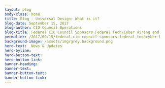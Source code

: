 ```yaml
---
layout: blog
body-class: home
title: Blog - Universal Design: What is it?
blog-date: September 15, 2017
blog-author: CIO Council Operations
blog-title: Federal CIO Council Sponsors Federal Tech/Cyber Hiring and Recruitment Event
permalink: /2017/09/15/federal-cio-council-sponsors-federal-techcyber-hiring-and-recruitment-event/
background-image: /assets/img/grey.background.png
hero-text:  News & Updates
hero-byline:
hero-button-text: 
hero-button-link: 
banner-heading: 
banner-text: 
banner-button-text: 
banner-button-link: 
---
```

